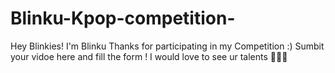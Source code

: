 # Blinku-Kpop-competition-
Hey Blinkies! I'm Blinku Thanks for participating in my Competition :) Sumbit your vidoe here and fill the form ! I would love to see ur talents 🫶🏻🥰

